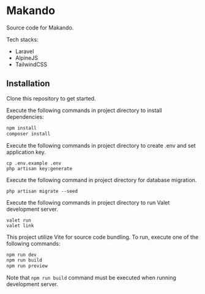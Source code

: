 # Makando

Source code for Makando.

Tech stacks:

-   Laravel
-   AlpineJS
-   TailwindCSS

## Installation

Clone this repository to get started.

Execute the following commands in project directory to install dependencies:

```bash
npm install
composer install
```

Execute the following commands in project directory to create .env and set application key.

```
cp .env.example .env
php artisan key:generate
```

Execute the following command in project directory for database migration.

```
php artisan migrate --seed
```

Execute the following commands in project directory to run Valet development server.

```
valet run
valet link
```

This project utilize Vite for source code bundling. To run, execute one of the following commands:

```bash
npm run dev
npm run build
npm run preview
```

Note that `npm run build` command must be executed when running development server.
